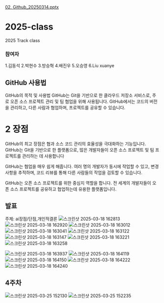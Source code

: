 [02. Github_20250314.pptx](https://github.com/user-attachments/files/19309113/02.Github_20250314.pptx)
# 2025-class
2025 Track class

### 참여자

1.김동석
2.박현수
3.방승혁
4.배진우
5.오승영
6.Liu xuanye


## GitHub 사용법
GitHub의 목적 및 사용법
GitHub는 Git을 기반으로 한 클라우드 저장소 서비스로, 주로 오픈 소스 프로젝트 관리 및 팀 협업을 위해 사용됩니다. GitHub에서는 코드의 버전을 관리하고, 다른 사람과 협업하며, 프로젝트를 공유할 수 있습니다.

# 2 장점
GitHub의 최고 장점은 협과 소스 코드 관리의 효율성을 극대화하는 기능입니다. GitHub는 Git을 기반으로 한 플랫폼으로, 많은 개발자들이 오픈 소스 프로젝트 및 팀 프로젝트를 관리하는 데 사용합니다

GitHub는 협업을 매우 쉽게 해줍니다. 여러 명의 개발자가 동시에 작업할 수 있고, 변경 사항을 추적하며, 코드 리뷰를 통해 다른 사람들의 작업을 검토할 수 있습니다.

GitHub는 오픈 소스 프로젝트를 위한 중심지 역할을 합니다. 전 세계의 개발자들이 오픈 소스 프로젝트를 공유하고 협업하는데 유용한 플랫폼입니다.


## 발표
주제: ai장점/단점,개인적결론
![스크린샷 2025-03-18 162813](https://github.com/user-attachments/assets/a0c7f762-7e6e-4581-95d8-330cc99cb3ff)
![스크린샷 2025-03-18 162920](https://github.com/user-attachments/assets/1148d4c2-7551-4eca-aee3-138146fad743)
![스크린샷 2025-03-18 163012](https://github.com/user-attachments/assets/17b3226c-08c4-438d-a002-7add1897b817)
![스크린샷 2025-03-18 163041](https://github.com/user-attachments/assets/6fd96b74-c627-4cb0-801d-b707c64cca62)
![스크린샷 2025-03-18 163122](https://github.com/user-attachments/assets/958ffa0e-58c9-4332-b748-3d68da911bbc)
![스크린샷 2025-03-18 163147](https://github.com/user-attachments/assets/023d4f33-0740-48e9-85a0-99e666404f2b)
![스크린샷 2025-03-18 163221](https://github.com/user-attachments/assets/6a960a02-bdb8-41c5-949e-8648a2a35778)
![스크린샷 2025-03-18 163258](https://github.com/user-attachments/assets/3df8f28a-6f78-4df1-a6eb-b7c45969c469)

![스크린샷 2025-03-18 163937](https://github.com/user-attachments/assets/abe792b9-70a2-4b6d-8291-a0d15b2befac)
![스크린샷 2025-03-18 164119](https://github.com/user-attachments/assets/864c7b63-c0c6-4803-8245-58190e25392f)
![스크린샷 2025-03-18 164150](https://github.com/user-attachments/assets/da9682d2-c96f-46d1-8919-a9f025b3d12f)
![스크린샷 2025-03-18 164222](https://github.com/user-attachments/assets/316fdff7-c782-47e7-bda7-8f21b0323308)
![스크린샷 2025-03-18 164240](https://github.com/user-attachments/assets/4a2fec15-1e54-429d-bba2-efb58ca44dac)


## 4주차
![스크린샷 2025-03-25 152130](https://github.com/user-attachments/assets/7a2f7b2e-547d-4164-ac62-8308ae6ab2bb)
![스크린샷 2025-03-25 152235](https://github.com/user-attachments/assets/85eb2983-189f-435d-9751-7b7fd8708865)
